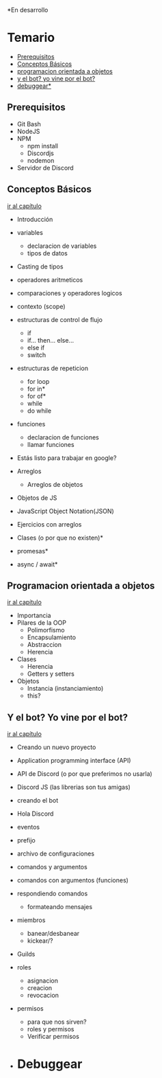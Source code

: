 *En desarrollo

# Temario
- [Prerequisitos](#prerequisitos)
- [Conceptos Básicos](#conceptos-básicos)
- [programacion orientada a objetos](#programacion-orientada-a-objetos)
- [y el bot? yo vine por el bot?](#y-el-bot%3F-yo-vine-por-el-bot%3F)
- [debuggear*](#debuggear)

## Prerequisitos
- Git Bash
- NodeJS
- NPM
  - npm install
  - Discordjs
  - nodemon
- Servidor de Discord
	
	


## Conceptos Básicos

[ir al capítulo](./0-conceptosBasicos/)
- Introducción
- variables
  - declaracion de variables
  - tipos de datos
- Casting de tipos
- operadores aritmeticos
- comparaciones y operadores logicos
- contexto (scope)
- estructuras de control de flujo
  - if
  - if... then... else...
  - else if
  - switch
- estructuras de repeticion
  - for loop
  - for in*
  - for of*
  - while
  - do while

- funciones
  - declaracion de funciones
  - llamar funciones
  
- Estás listo para trabajar en google?

- Arreglos
  - Arreglos de objetos
- Objetos de JS 
- JavaScript Object Notation(JSON)
- Ejercicios con arreglos
- Clases (o por que no existen)*
- promesas*
- async / await*	



## Programacion orientada a objetos
[ir al capítulo](./1-ProgramacionOO(OOP)/)
- Importancia
- Pilares de la OOP
  - Polimorfismo
  - Encapsulamiento
  - Abstraccion
  - Herencia
- Clases
  - Herencia
  - Getters y setters
- Objetos
  - Instancia (instanciamiento)
  - this?	




## Y el bot? Yo vine por el bot?
[ir al capítulo](./2-elBot/)
- Creando un nuevo proyecto
- Application programming interface (API)
- API de Discord (o por que preferimos no usarla)
- Discord JS (las librerias son tus amigas)
- creando el bot
- Hola Discord	
- eventos
- prefijo
- archivo de configuraciones
- comandos y argumentos
- comandos con argumentos (funciones)
- respondiendo comandos
  - formateando mensajes
- miembros
  - banear/desbanear
  - kickear/?
- Guilds

- roles
  - asignacion 
  - creacion
  - revocacion
- permisos
  - para que nos sirven?	
  - roles y permisos
  - Verificar permisos
- # Debuggear
		
